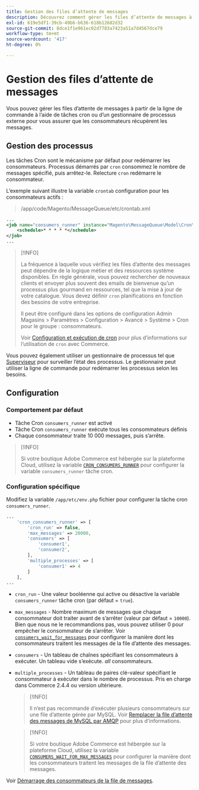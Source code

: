```yaml
---
title: Gestion des files d’attente de messages
description: Découvrez comment gérer les files d’attente de messages à partir de la ligne de commande d’Adobe Commerce.
exl-id: 619e5df1-39cb-49b6-b636-618b12682d32
source-git-commit: 8dce1f1e961ec02d7783a7423a51a7d4567dce79
workflow-type: tm+mt
source-wordcount: '417'
ht-degree: 0%

---
```


# Gestion des files d’attente de messages

Vous pouvez gérer les files d’attente de messages à partir de la ligne de commande à l’aide de tâches cron ou d’un gestionnaire de processus externe pour vous assurer que les consommateurs récupèrent les messages.

## Gestion des processus

Les tâches Cron sont le mécanisme par défaut pour redémarrer les consommateurs. Processus démarrés par `cron` consommez le nombre de messages spécifié, puis arrêtez-le. Relecture `cron` redémarre le consommateur.

L’exemple suivant illustre la variable `crontab` configuration pour les consommateurs actifs :

> /app/code/Magento/MessageQueue/etc/crontab.xml

```xml
...
<job name="consumers_runner" instance="Magento\MessageQueue\Model\Cron\ConsumersRunner" method="run">
    <schedule>* * * * *</schedule>
</job>
...
```

>[!INFO]
>
>La fréquence à laquelle vous vérifiez les files d’attente des messages peut dépendre de la logique métier et des ressources système disponibles. En règle générale, vous pouvez rechercher de nouveaux clients et envoyer plus souvent des emails de bienvenue qu’un processus plus gourmand en ressources, tel que la mise à jour de votre catalogue. Vous devez définir `cron` planifications en fonction des besoins de votre entreprise.
>
>Il peut être configuré dans les options de configuration Admin Magasins > Paramètres > Configuration > Avancé > Système > Cron pour le groupe : consommateurs.
>
>Voir [Configuration et exécution de cron](../cli/configure-cron-jobs.md) pour plus d’informations sur l’utilisation de `cron` avec Commerce.

Vous pouvez également utiliser un gestionnaire de processus tel que [Superviseur](https://supervisord.readthedocs.io/en/latest/) pour surveiller l’état des processus. Le gestionnaire peut utiliser la ligne de commande pour redémarrer les processus selon les besoins.

## Configuration

### Comportement par défaut

- Tâche Cron `consumers_runner` est activé
- Tâche Cron `consumers_runner` exécute tous les consommateurs définis
- Chaque consommateur traite 10 000 messages, puis s’arrête.

>[!INFO]
>
>Si votre boutique Adobe Commerce est hébergée sur la plateforme Cloud, utilisez la variable [`CRON_CONSUMERS_RUNNER`](https://experienceleague.adobe.com/docs/commerce-cloud-service/user-guide/configure/env/stage/variables-deploy.html#cron_consumers_runner) pour configurer la variable `consumers_runner` tâche cron.

### Configuration spécifique

Modifiez la variable `/app/etc/env.php` fichier pour configurer la tâche cron `consumers_runner`.

```php
...
    'cron_consumers_runner' => [
        'cron_run' => false,
        'max_messages' => 20000,
        'consumers' => [
            'consumer1',
            'consumer2',
        ],
        'multiple_processes' => [
            'consumer1' => 4
        ]
    ],
...
```

- `cron_run` - Une valeur booléenne qui active ou désactive la variable `consumers_runner` tâche cron (par défaut = `true`).
- `max_messages` - Nombre maximum de messages que chaque consommateur doit traiter avant de s’arrêter (valeur par défaut = `10000`). Bien que nous ne le recommandions pas, vous pouvez utiliser 0 pour empêcher le consommateur de s’arrêter. Voir [`consumers_wait_for_messages`](../reference/config-reference-envphp.md#consumerswaitformessages) pour configurer la manière dont les consommateurs traitent les messages de la file d’attente des messages.
- `consumers` - Un tableau de chaînes spécifiant les consommateurs à exécuter. Un tableau vide s’exécute. *all* consommateurs.
- `multiple_processes` - Un tableau de paires clé-valeur spécifiant le consommateur à exécuter dans le nombre de processus. Pris en charge dans Commerce 2.4.4 ou version ultérieure.

  >[!INFO]
  >
  >Il n’est pas recommandé d’exécuter plusieurs consommateurs sur une file d’attente gérée par MySQL. Voir [Remplacer la file d’attente des messages de MySQL par AMQP](https://developer.adobe.com/commerce/php/development/components/message-queues/#change-message-queue-from-mysql-to-amqp) pour plus d’informations.

  >[!INFO]
  >
  >Si votre boutique Adobe Commerce est hébergée sur la plateforme Cloud, utilisez la variable [`CONSUMERS_WAIT_FOR_MAX_MESSAGES`](https://experienceleague.adobe.com/docs/commerce-cloud-service/user-guide/configure/env/stage/variables-deploy.html#consumers_wait_for_max_messages) pour configurer la manière dont les consommateurs traitent les messages de la file d’attente des messages.

Voir [Démarrage des consommateurs de la file de messages](../cli/start-message-queues.md).
